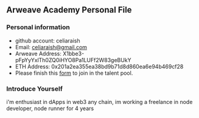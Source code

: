 ## Arweave Academy Personal File

### Personal information

- github account: celiaraish
- Email: celiaraish@gmail.com
- Arweave Address: X1bbe3-pFpYyYxlTh0ZQ0iHYO8Pa1LUFf2W83geBUkY
- ETH Address: 0x201a2ea355ea38bd9b71d8d860ea6e94b469cf28
- Please finish this [form](https://docs.google.com/forms/d/e/1FAIpQLSfWA5fIIcBgmRppm3jNz5vmf9Mai_QMVil-2pO4r7YKn_Zhtw/viewform?usp=sf_link) to join in the talent pool.

### Introduce Yourself
 i'm enthusiast in dApps in web3 any chain, im working a freelance in node developer, node runner for 4 years

